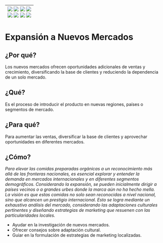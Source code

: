 <div align=right>

|[![](https://img.shields.io/badge/-Inicio-FFF?style=flat&logo=Emlakjet&logoColor=black)](/README.md) [![](https://img.shields.io/badge/-Introducción-FFF?style=flat&logo=abbrobotstudio&logoColor=black)](/documentos/intro.md) [![](https://img.shields.io/badge/-Modelos_de_lenguaje-FFF?style=flat&logo=LiveChat&logoColor=black)](/documentos/LLMs.md) [![](https://img.shields.io/badge/-Panorámica-FFF?style=flat&logo=openstreetmap&logoColor=black)](/documentos/panoramica.md)<br>  [![](https://img.shields.io/badge/-Prompts-FFF?style=flat&logo=Proton&logoColor=black)](/documentos/prompts/README.md) [![](https://img.shields.io/badge/-Ing,_de_prompts-FFF?style=flat&logo=googleearthengine&logoColor=black)](/documentos/ingenieriaDePrompts/README.md) [![](https://img.shields.io/badge/-Patrones-FFF?style=flat&logo=textpattern&logoColor=black)](/documentos/ingenieriaDePrompts/patrones/README.md) [![](https://img.shields.io/badge/-Casos_de_uso-FFF?style=flat&logo=gitbook&logoColor=black)](/documentos/casosDeUso/README.md)|
|-:|

</div>

# Expansión a Nuevos Mercados

## ¿Por qué?

Los nuevos mercados ofrecen oportunidades adicionales de ventas y crecimiento, diversificando la base de clientes y reduciendo la dependencia de un solo mercado.

## ¿Qué?

Es el proceso de introducir el producto en nuevas regiones, países o segmentos de mercado.

## ¿Para qué?

Para aumentar las ventas, diversificar la base de clientes y aprovechar oportunidades en diferentes mercados.

## ¿Cómo?

*Para elevar las comidas preparadas orgánicas a un reconocimiento más allá de las fronteras nacionales, es esencial explorar y entender la demanda en mercados internacionales y en diferentes segmentos demográficos. Considerando la expansión, se pueden inicialmente dirigir a países vecinos o a grandes urbes donde la marca aún no ha hecho mella. La visión es que estas comidas no solo sean reconocidas a nivel nacional, sino que alcancen un prestigio internacional. Esto se logra mediante un exhaustivo análisis del mercado, considerando las adaptaciones culturales pertinentes y diseñando estrategias de marketing que resuenen con las particularidades locales.*

- Ayudar en la investigación de nuevos mercados.
- Ofrecer consejos sobre adaptación cultural.
- Guiar en la formulación de estrategias de marketing localizadas.
